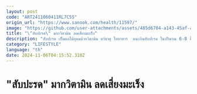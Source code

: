```yaml
---
layout: post
code: "ART2411060411RL7C5S"
origin_url: "https://www.sanook.com/health/11597/"
image: "https://github.com/user-attachments/assets/485d6704-a143-45af-a0c3-330808531a29"
title: "\"สับปะรด\" มากวิตามิน ลดเสี่ยงมะเร็ง"
description: "สับปะรด เป็นผลไม้อุดมด้วยวิตามิน แร่ธาตุ ใยอาหาร  แนะกินสับปะรด ในปริมาณ 6-8 ชิ้น ต่อวัน เพื่อต้านอนุมูลอิสระ ลดความเสี่ยงมะเร็ง"
category: "LIFESTYLE"
language: "th"
date: 2024-11-06T04:15:52.310Z
---
```


# "สับปะรด" มากวิตามิน ลดเสี่ยงมะเร็ง